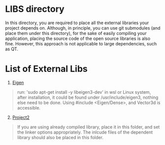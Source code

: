 # LIBS directory
In this directory, you are required to place all the external libraries your project depends on. 
Although, in principle, you can use git submodules (and place them under this directory), 
for the sake of easily compiling your application, placing the source code of the 
open source libraries is also fine. However, this approach is not applicable to
large dependencies, such as QT.



# List of External Libs

1. [Eigen](https://eigen.tuxfamily.org/index.php?title=Main_Page)
> run: 'sudo apt-get install -y libeigen3-dev' in wsl or Linux system, after installation, it could be found under /usr/include/eigen3, nothing else need to be done. Using #include <Eigen/Dense>, and Vector3d is accessible.
2. [Project2](https://anotherproject.com/download)


> If you are using already compiled library, place it in this folder, and set the linker options appropriately.
> The inlcude files of the dependent library should also be placed in this folder.



